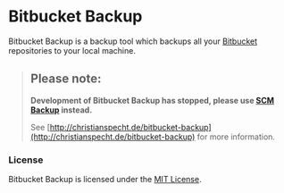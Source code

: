 # Bitbucket Backup

Bitbucket Backup is a backup tool which backups all your [Bitbucket](https://bitbucket.org/) repositories to your local machine.

> ## Please note:
> 
> **Development of Bitbucket Backup has stopped, please use [SCM Backup](https://scm-backup.org/) instead.**
>
> See [http://christianspecht.de/bitbucket-backup](http://christianspecht.de/bitbucket-backup) for more information.

 
### License

Bitbucket Backup is licensed under the [MIT License](http://christianspecht.de/bitbucket-backup/#license).